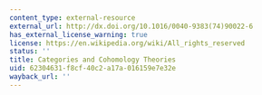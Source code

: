```yaml
---
content_type: external-resource
external_url: http://dx.doi.org/10.1016/0040-9383(74)90022-6
has_external_license_warning: true
license: https://en.wikipedia.org/wiki/All_rights_reserved
status: ''
title: Categories and Cohomology Theories
uid: 62304631-f8cf-40c2-a17a-016159e7e32e
wayback_url: ''
---
```

